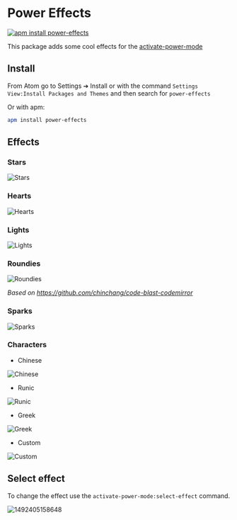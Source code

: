# Power Effects

[![apm install power-effects](https://apm-badges.herokuapp.com/apm/power-effects.svg)](https://atom.io/packages/power-effects)

This package adds some cool effects for the [activate-power-mode](https://github.com/JoelBesada/activate-power-mode)

## Install
From Atom go to Settings ➔ Install or with the command `Settings View:Install Packages and Themes` and then search for `power-effects`

Or with apm:
```bash
apm install power-effects
```

## Effects
### Stars
![Stars](https://cloud.githubusercontent.com/assets/10590799/14092694/02ac41dc-f506-11e5-89f2-c290b89a0875.gif)

### Hearts
![Hearts](https://cloud.githubusercontent.com/assets/10590799/14092719/2c062fca-f506-11e5-9257-b67051a8f741.gif)

### Lights
![Lights](https://cloud.githubusercontent.com/assets/10590799/14092737/4e3d524e-f506-11e5-94f4-45cc29229d77.gif)

### Roundies
![Roundies](https://user-images.githubusercontent.com/10590799/26906063-6ab0042e-4bb0-11e7-8c31-fedf64ef52d1.gif)

*Based on https://github.com/chinchang/code-blast-codemirror*

### Sparks
![Sparks](https://i.imgur.com/7TyIwy1.gif)

### Characters
* Chinese

![Chinese](https://cloud.githubusercontent.com/assets/10590799/14092811/b6791942-f506-11e5-98a3-d5a57682d266.gif)

* Runic

![Runic](https://cloud.githubusercontent.com/assets/10590799/14092749/52d5c278-f506-11e5-81ea-337f499b7486.gif)

* Greek

![Greek](https://cloud.githubusercontent.com/assets/10590799/26807403/dab2cf4a-4a1b-11e7-85b9-76d3c2a6cefc.gif)

* Custom

![Custom](https://cloud.githubusercontent.com/assets/10590799/14092753/556380d4-f506-11e5-9ea8-77690d496596.gif)

## Select effect
To change the effect use the `activate-power-mode:select-effect` command.

![1492405158648](https://cloud.githubusercontent.com/assets/10590799/25079324/fd5bb0a8-2300-11e7-97a9-422bdaf8edce.gif)
